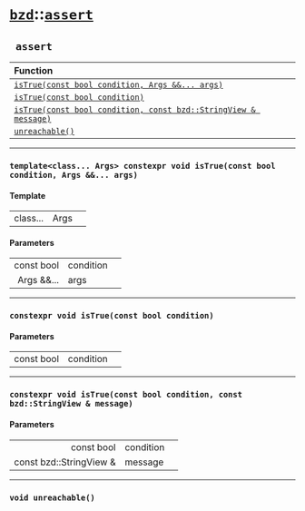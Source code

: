 # [`bzd`](../../index.md)::[`assert`](../index.md)

## ` assert`


|Function||
|:---|:---|
|[`isTrue(const bool condition, Args &&... args)`](./index.md)||
|[`isTrue(const bool condition)`](./index.md)||
|[`isTrue(const bool condition, const bzd::StringView & message)`](./index.md)||
|[`unreachable()`](./index.md)||
------
### `template<class... Args> constexpr void isTrue(const bool condition, Args &&... args)`

#### Template
||||
|---:|:---|:---|
|class...|Args||
#### Parameters
||||
|---:|:---|:---|
|const bool|condition||
|Args &&...|args||
------
### `constexpr void isTrue(const bool condition)`

#### Parameters
||||
|---:|:---|:---|
|const bool|condition||
------
### `constexpr void isTrue(const bool condition, const bzd::StringView & message)`

#### Parameters
||||
|---:|:---|:---|
|const bool|condition||
|const bzd::StringView &|message||
------
### `void unreachable()`

